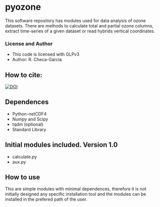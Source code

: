 # pyozone
This software repository has modules used for data analysis of ozone datasets. There are methods to calculate total and partial ozone columns, extract time-series of a given dataset or read hybrids vertical coordinates. 

### License and Author

- This code is licensed with GLPv3
- Author: R. Checa-Garcia

## How to cite:

<a href="https://doi.org/10.5281/zenodo.1118950"><img src="https://zenodo.org/badge/DOI/10.5281/zenodo.1118950.svg" alt="DOI"></a>

## Dependences
- Python-netCDF4
- Numpy and Scipy
- tqdm (optional)
- Standard Library

## Initial modules included. Version 1.0

- calculate.py
- aux.py

## How to use
This are simple modules with minimal dependences, therefore it is not initially designed any specific installation tool and the modules can be installed in the prefered path of the user.

